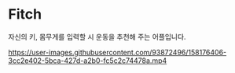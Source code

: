 # Fitch
자신의 키, 몸무게를 입력할 시 운동을 추천해 주는 어플입니다.


https://user-images.githubusercontent.com/93872496/158176406-3cc2e402-5bca-427d-a2b0-fc5c2c74478a.mp4


